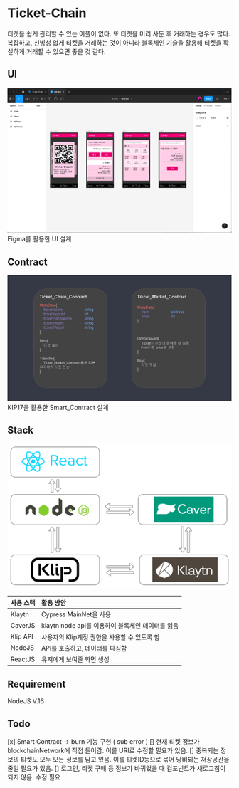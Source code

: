 # Ticket-Chain

티켓을 쉽게 관리할 수 있는 어플이 없다. 또 티켓을 미리 사둔 후 거래하는 경우도 많다. 복잡하고, 신빙성 없게 티켓을 거래하는 것이 아니라 블록체인 기술을 활용해 티켓을 확실하게 거래할 수 있으면 좋을 것 같다.

## UI

![](./doc/UI%3AUX.png)
Figma를 활용한 UI 설계

## Contract

![](./doc/Smart_Contract.png)
KIP17을 활용한 Smart_Contract 설계

## Stack

![](./doc/TicketChainFlowChart.png)

| 사용 스택 | 활용 방안                                         |
| :-------- | :------------------------------------------------ |
| Klaytn    | Cypress MainNet을 사용                            |
| CaverJS   | klaytn node api를 이용하여 블록체인 데이터를 읽음 |
| Klip API  | 사용자의 Klip계정 권한을 사용할 수 있도록 함      |
| NodeJS    | API를 호출하고, 데이터를 파싱함                   |
| ReactJS   | 유저에게 보여줄 화면 생성                         |

## Requirement

NodeJS V.16

## Todo

[x] Smart Contract -> burn 기능 구현 ( sub error )
[] 현재 티켓 정보가 blockchainNetwork에 직접 들어감. 이를 URI로 수정할 필요가 있음.
[] 중복되는 정보의 티켓도 모두 모든 정보를 담고 있음. 이를 티켓ID등으로 묶어 낭비되는 저장공간을 줄일 필요가 있음.
[] 로그인, 티켓 구매 등 정보가 바뀌었을 때 컴포넌트가 새로고침이 되지 않음. 수정 필요
